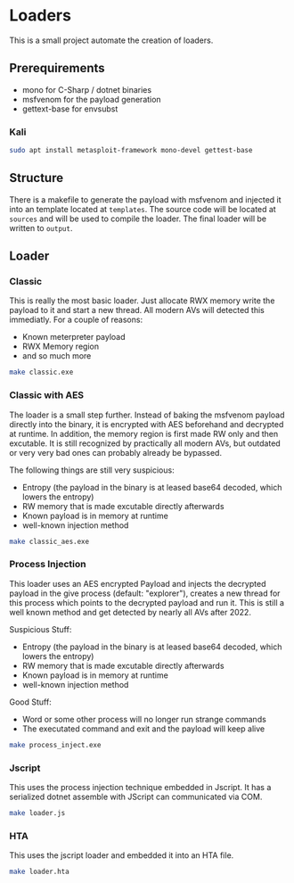 # Loaders

This is a small project automate the creation of loaders.

## Prerequirements

* mono for C-Sharp / dotnet binaries
* msfvenom for the payload generation
* gettext-base for envsubst

### Kali
```sh
sudo apt install metasploit-framework mono-devel gettest-base
```

## Structure
There is a makefile to generate the payload with msfvenom and injected it into an template located at `templates`.
The source code will be located at `sources` and will be used to compile the loader.
The final loader will be written to `output`.

## Loader

### Classic

This is really the most basic loader. Just allocate RWX memory write the payload to it and start a new thread.
All modern AVs will detected this immediatly. For a couple of reasons:
* Known meterpreter payload
* RWX Memory region
* and so much more

```sh
make classic.exe
```

### Classic with AES

The loader is a small step further. Instead of baking the msfvenom payload directly
into the binary, it is encrypted with AES beforehand and decrypted at runtime.
In addition, the memory region is first made RW only and then excutable.
It is still recognized by practically all modern AVs, but outdated or very very
bad ones can probably already be bypassed.

The following things are still very suspicious:
* Entropy (the payload in the binary is at leased base64 decoded, which lowers the entropy)
* RW memory that is made excutable directly afterwards
* Known payload is in memory at runtime
* well-known injection method

```sh
make classic_aes.exe
```

### Process Injection

This loader uses an AES encrypted Payload and injects the decrypted payload in the give process (default: "explorer"),
creates a new thread for this process which points to the decrypted payload and run it.
This is still a well known method and get detected by nearly all AVs after 2022.

Suspicious Stuff:
* Entropy (the payload in the binary is at leased base64 decoded, which lowers the entropy)
* RW memory that is made excutable directly afterwards
* Known payload is in memory at runtime
* well-known injection method

Good Stuff:
* Word or some other process will no longer run strange commands
* The executated command and exit and the payload will keep alive

```sh
make process_inject.exe
```

### Jscript

This uses the process injection technique embedded in Jscript. It has a serialized dotnet assemble with JScript can
communicated via COM.

```sh
make loader.js
```
### HTA

This uses the jscript loader and embedded it into an HTA file.

```sh
make loader.hta
```
